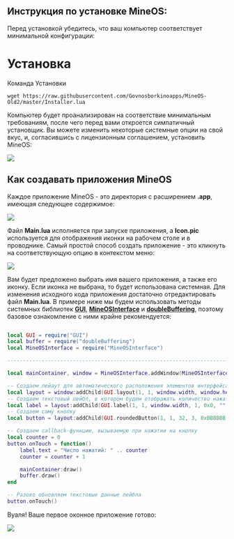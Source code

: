 Инструкция по установке MineOS:
-----------------------------------------------------------

Перед установкой убедитесь, что ваш компьютер соответствует минимальной конфигурации:



# Установка
Команда Установки

    wget https://raw.githubusercontent.com/Govnosborkinoapps/MineOS-Old2/master/Installer.lua

Компьютер будет проанализирован на соответствие минимальным требованиям, после чего перед вами откроется симпатичный установщик. Вы можете изменить некоторые системные опции на свой вкус, и, согласившись с лицензионным соглашением, установить MineOS:

![](https://i.imgur.com/tN9ua0J.gif)

Как создавать приложения MineOS
-----------------------------------------------------------

Каждое приложение MineOS - это директория с расширением **.app**, имеющая следующее содержимое:

![](https://i.imgur.com/o6uiNBJ.png)

Файл **Main.lua** исполняется при запуске приложения, а **Icon.pic** используется для отображения иконки на рабочем столе и в проводнике. Самый простой способ создать приложение - это кликнуть на соответствующую опцию в контекстом меню:

![](https://i.imgur.com/S16oFce.png)

Вам будет предложено выбрать имя вашего приложения, а также его иконку. Если иконка не выбрана, то будет использована системная. Для изменения исходного кода приложения достаточно отредактировать файл **Main.lua**. В примере ниже мы будем использовать методы системных библиотек **[GUI](https://github.com/IgorTimofeev/OpenComputers/blob/master/Documentation/GUI.md)**, **[MineOSInterface](https://github.com/IgorTimofeev/OpenComputers/blob/master/Documentation/MineOSInterface.md)** и **[doubleBuffering](https://github.com/IgorTimofeev/OpenComputers/blob/master/Documentation/doubleBuffering.md)**, поэтому базовое ознакомление с ними крайне рекомендуется:

```lua

local GUI = require("GUI")
local buffer = require("doubleBuffering")
local MineOSInterface = require("MineOSInterface")

------------------------------------------------------------------------------------------------------

local mainContainer, window = MineOSInterface.addWindow(MineOSInterface.filledWindow(1, 1, 88, 26, 0xF0F0F0))

-- Создаем лейаут для автоматического расположения элементов интерфейса
local layout = window:addChild(GUI.layout(1, 1, window.width, window.height, 1, 1))
-- Создаем текстовый лейбл, в котором будем отображать количество нажатий на кнопку
local label = layout:addChild(GUI.label(1, 1, window.width, 1, 0x0, "")):setAlignment(GUI.alignment.horizontal.center, GUI.alignment.vertical.top)
-- Создаем саму кнопку
local button = layout:addChild(GUI.roundedButton(1, 1, 32, 3, 0xBBBBBB, 0xFFFFFF, 0x999999, 0xFFFFFF, "Нажми на меня"))

-- Создаем callback-функцию, вызываемую при нажатии на кнопку
local counter = 0
button.onTouch = function()
	label.text = "Число нажатий: " .. counter
	counter = counter + 1

	mainContainer:draw()
	buffer.draw()
end

-- Разово обновляем текстовые данные лейбла
button.onTouch()
```

Вуаля! Ваше первое оконное приложение готово:

![](https://i.imgur.com/vNhLcbX.gif)
